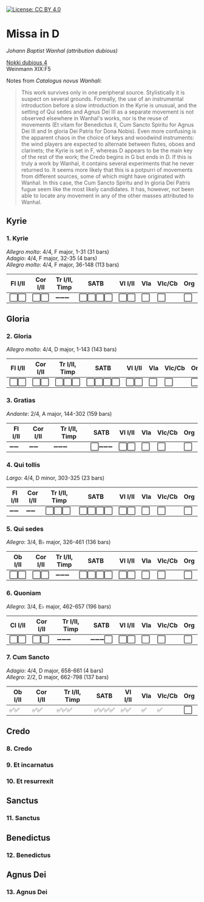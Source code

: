  [![License: CC BY 4.0](https://img.shields.io/badge/License-CC_BY_4.0-lightgrey.svg)](https://creativecommons.org/licenses/by/4.0/)

# Missa in D

_Johann Baptist Wanhal (attribution dubious)_

[Nokki dubious 4](https://ilmondodellaluna.com/Wanhal/d4.html)  
Weinmann XIX:F5

Notes from _Catalogus novus Wanhali_:
> This work survives only in one peripheral source. Stylistically it is suspect
> on several grounds. Formally, the use of an instrumental introduction before a
> slow introduction in the Kyrie is unusual, and the setting of Qui sedes and
> Agnus Dei III as a separate movement is not observed elsewhere in Wanhal's
> works, nor is the reuse of movements (Et vitam for Benedictus II, Cum Sancto
> Spiritu for Agnus Dei III and In gloria Dei Patris for Dona Nobis). Even more
> confusing is the apparent chaos in the choice of keys and woodwind instruments:
> the wind players are expected to alternate between flutes, oboes and clarinets;
> the Kyrie is set in F, whereas D appears to be the main key of the rest of the
> work; the Credo begins in G but ends in D. If this is truly a work by Wanhal,
> it contains several experiments that he never returned to. It seems more likely
> that this is a potpurri of movements from different sources, some of which
> might have originated with Wanhal. In this case, the Cum Sancto Spiritu and In
> gloria Dei Patris fugue seem like the most likely candidates. It has, however,
> not been able to locate any movement in any of the other masses attributed to
> Wanhal.


## Kyrie

### 1. Kyrie

_Allegro molto_: 4/4, F major, 1-31 (31 bars)  
_Adagio_: 4/4, F major, 32-35 (4 bars)  
_Allegro molto_: 4/4, F major, 36-148 (113 bars)  

| Fl I/II | Cor I/II | Tr I/II, Timp | SATB     | Vl I/II | Vla | Vlc/Cb | Org
| ------- | -------- | ------------- | -------- | ------- | --- | ------ | ---
| ⬜️⬜️    | ⬜️⬜️     | ➖➖➖        | ⬜️⬜️⬜️⬜️ | ⬜️⬜️    | ⬜️  | ⬜️     | ⬜️


## Gloria

### 2. Gloria

_Allegro molto_: 4/4, D major, 1-143 (143 bars)  

| Fl I/II | Cor I/II | Tr I/II, Timp | SATB     | Vl I/II | Vla | Vlc/Cb | Org
| ------- | -------- | ------------- | -------- | ------- | --- | ------ | ---
| ⬜️⬜️    | ⬜️⬜️     | ⬜️⬜️⬜️        | ⬜️⬜️⬜️⬜️ | ⬜️⬜️    | ⬜️  | ⬜️     | ⬜️

### 3. Gratias

_Andante_: 2/4, A major, 144-302 (159 bars)  

| Fl I/II | Cor I/II | Tr I/II, Timp | SATB     | Vl I/II | Vla | Vlc/Cb | Org
| ------- | -------- | ------------- | -------- | ------- | --- | ------ | ---
| ➖➖    | ➖➖     | ➖➖➖        | ⬜️➖➖➖ | ⬜️⬜️    | ⬜️  | ⬜️     | ⬜️

### 4. Qui tollis

_Largo_: 4/4, D minor, 303-325 (23 bars)  

| Fl I/II | Cor I/II | Tr I/II, Timp | SATB     | Vl I/II | Vla | Vlc/Cb | Org
| ------- | -------- | ------------- | -------- | ------- | --- | ------ | ---
| ➖➖    | ➖➖     | ⬜️⬜️⬜️        | ⬜️⬜️⬜️⬜️ | ⬜️⬜️    | ⬜️  | ⬜️     | ⬜️

### 5. Qui sedes

_Allegro_: 3/4, B♭ major, 326-461 (136 bars)  

| Ob I/II | Cor I/II | Tr I/II, Timp | SATB     | Vl I/II | Vla | Vlc/Cb | Org
| ------- | -------- | ------------- | -------- | ------- | --- | ------ | ---
| ⬜️⬜️    | ⬜️⬜️     | ➖➖➖        | ⬜️⬜️⬜️⬜️ | ⬜️⬜️    | ⬜️  | ⬜️     | ⬜️


### 6. Quoniam

_Allegro_: 3/4, E♭ major, 462-657 (196 bars)  

| Cl I/II | Cor I/II | Tr I/II, Timp | SATB     | Vl I/II | Vla | Vlc/Cb | Org
| ------- | -------- | ------------- | -------- | ------- | --- | ------ | ---
| ⬜️⬜️    | ⬜️⬜️     | ➖➖➖        | ➖➖➖⬜️ | ⬜️⬜️    | ⬜️  | ⬜️     | ⬜️

### 7. Cum Sancto

_Adagio_: 4/4, D major, 658-661 (4 bars)  
_Allegro_: 2/2, D major, 662-798 (137 bars)

| Ob I/II | Cor I/II | Tr I/II, Timp | SATB     | Vl I/II | Vla | Vlc/Cb | Org
| ------- | -------- | ------------- | -------- | ------- | --- | ------ | ---
| ✅✅    | ✅✅     | ✅✅✅        | ✅✅✅✅ | ✅✅    | ✅  | ✅     | ⬜️


## Credo
### 8. Credo
### 9. Et incarnatus
### 10. Et resurrexit


## Sanctus
### 11. Sanctus

## Benedictus
### 12. Benedictus

## Agnus Dei
### 13. Agnus Dei
